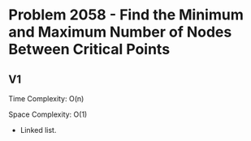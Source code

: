 # Problem 2058 - Find the Minimum and Maximum Number of Nodes Between Critical Points

## V1

Time Complexity: O(n)

Space Complexity: O(1)

- Linked list.
